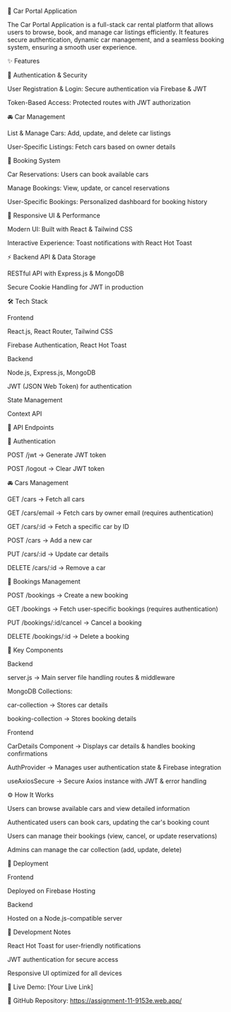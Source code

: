 🚗 Car Portal Application

The Car Portal Application is a full-stack car rental platform that allows users to browse, book, and manage car listings efficiently. It features secure authentication, dynamic car management, and a seamless booking system, ensuring a smooth user experience.

✨ Features

🔐 Authentication & Security


User Registration & Login: Secure authentication via Firebase & JWT

Token-Based Access: Protected routes with JWT authorization

🚘 Car Management


List & Manage Cars: Add, update, and delete car listings

User-Specific Listings: Fetch cars based on owner details

📅 Booking System


Car Reservations: Users can book available cars

Manage Bookings: View, update, or cancel reservations

User-Specific Bookings: Personalized dashboard for booking history

📱 Responsive UI & Performance


Modern UI: Built with React & Tailwind CSS

Interactive Experience: Toast notifications with React Hot Toast

⚡ Backend API & Data Storage


RESTful API with Express.js & MongoDB

Secure Cookie Handling for JWT in production

🛠 Tech Stack

Frontend


React.js, React Router, Tailwind CSS

Firebase Authentication, React Hot Toast

Backend


Node.js, Express.js, MongoDB

JWT (JSON Web Token) for authentication

State Management

Context API


📌 API Endpoints

🔐 Authentication


POST /jwt → Generate JWT token

POST /logout → Clear JWT token

🚘 Cars Management


GET /cars → Fetch all cars

GET /cars/email → Fetch cars by owner email (requires authentication)

GET /cars/:id → Fetch a specific car by ID

POST /cars → Add a new car

PUT /cars/:id → Update car details

DELETE /cars/:id → Remove a car

📅 Bookings Management


POST /bookings → Create a new booking

GET /bookings → Fetch user-specific bookings (requires authentication)

PUT /bookings/:id/cancel → Cancel a booking

DELETE /bookings/:id → Delete a booking

📂 Key Components


Backend


server.js → Main server file handling routes & middleware

MongoDB Collections:


car-collection → Stores car details

booking-collection → Stores booking details

Frontend


CarDetails Component → Displays car details & handles booking confirmations

AuthProvider → Manages user authentication state & Firebase integration

useAxiosSecure → Secure Axios instance with JWT & error handling

⚙️ How It Works


Users can browse available cars and view detailed information

Authenticated users can book cars, updating the car's booking count

Users can manage their bookings (view, cancel, or update reservations)

Admins can manage the car collection (add, update, delete)

🚀 Deployment


Frontend

Deployed on Firebase Hosting

Backend


Hosted on a Node.js-compatible server

📝 Development Notes


React Hot Toast for user-friendly notifications

JWT authentication for secure access

Responsive UI optimized for all devices

🔗 Live Demo: [Your Live Link]

📌 GitHub Repository: https://assignment-11-9153e.web.app/
